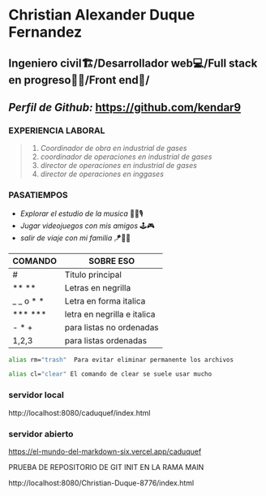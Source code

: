 # Christian Alexander Duque Fernandez 
## Ingeniero civil🏗/Desarrollador web💻/Full stack en progreso👨‍💻/Front end💽/

## _Perfil de Github:_ https://github.com/kendar9

### **EXPERIENCIA LABORAL**
> 1. _Coordinador de obra en industrial de gases_
> 2. _coordinador de operaciones en industrial de gases_
> 3. _director de operaciones en industrial de gases_
> 4. _director de operaciones en inggases_
### **PASATIEMPOS**
- _Explorar el estudio  de la musica_ 🎸🎤🎙  
- _Jugar videojuegos con mis amigos_ 🕹🎮
- _salir de viaje con mi familia_ 🪁🧼🍦

| COMANDO | SOBRE ESO |
| ------ | ------ |
| # | Titulo principal |
| ** ** | Letras en negrilla |
| _ _ o * * | Letra en forma italica |
| *** *** | letra en negrilla e italica |
| - * + | para listas no ordenadas |
| 1,2,3 | para  listas ordenadas |


```sh
alias rm="trash"  Para evitar eliminar permanente los archivos
```
```sh
alias cl="clear" El comando de clear se suele usar mucho
```
### **servidor local**
http://localhost:8080/caduquef/index.html

### **servidor abierto**

https://el-mundo-del-markdown-six.vercel.app/caduquef

PRUEBA DE REPOSITORIO DE GIT INIT EN LA RAMA MAIN

http://localhost:8080/Christian-Duque-8776/index.html